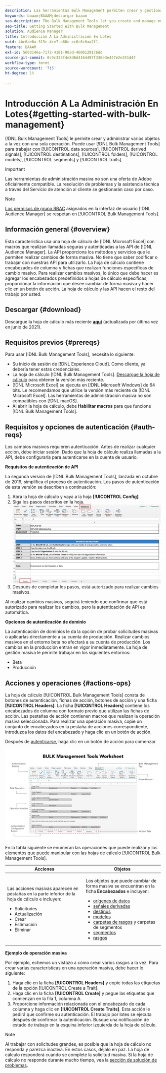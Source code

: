 ```yaml
---
description: Las herramientas Bulk Management permiten crear y gestionar varios objetos a la vez con una sola operación. Puede utilizar herramientas de administración masiva para trabajar con fuentes de datos, señales derivadas, destinos, carpetas, segmentos y rasgos.
keywords: baaam;BAAAM;descargar baaam
seo-description: The Bulk Management Tools let you create and manage multiple objects at once with single operation. You can use Bulk Management Tools to work with data sources, derived signals, destinations, folders, segments, and traits.
seo-title: Getting Started With Bulk Management
solution: Audience Manager
title: Introducción A La Administración En Lotes
uuid: 4bc6ae0a-315c-4ce7-a68e-cc0c6c6aa2f1
feature: BAAAM
exl-id: 5603146e-7172-4181-90ad-4606129176dd
source-git-commit: 0c9c333f4e8d6d416d497f336e3e447e2e251d47
workflow-type: tm+mt
source-wordcount: '715'
ht-degree: 1%

---
```



# Introducción A La Administración En Lotes{#getting-started-with-bulk-management}

[!DNL Bulk Management Tools] le permite crear y administrar varios objetos a la vez con una sola operación. Puede usar [!DNL Bulk Management Tools] para trabajar con [!UICONTROL data sources], [!UICONTROL derived signals], [!UICONTROL destinations], [!UICONTROL folders], [!UICONTROL models], [!UICONTROL segments] y [!UICONTROL traits].

>[!IMPORTANT]
>
>Las herramientas de administración masiva no son una oferta de Adobe oficialmente compatible. La resolución de problemas y la asistencia técnica a través del Servicio de atención al cliente se gestionarán caso por caso.

<!-- 

c_bulk_start.xml

 -->

>[!NOTE]
>
>[Los permisos de grupo RBAC](../../features/administration/administration-overview.md) asignados en la interfaz de usuario [!DNL Audience Manager] se respetan en [!UICONTROL Bulk Management Tools].

## Información general {#overview}

Esta característica usa una hoja de cálculo de [!DNL Microsoft Excel] con macros que realizan llamadas seguras y autenticadas a las API de [!DNL Audience Manager]. La API proporciona los métodos y servicios que le permiten realizar cambios de forma masiva. No tiene que saber codificar o trabajar con nuestras API para utilizarlo. La hoja de cálculo contiene encabezados de columna y fichas que realizan funciones específicas de cambio masivo. Para realizar cambios masivos, lo único que debe hacer es agregar los encabezados predefinidos a hojas de cálculo específicas, proporcionar la información que desee cambiar de forma masiva y hacer clic en un botón de acción. La hoja de cálculo y las API hacen el resto del trabajo por usted.

## Descargar {#download}

Descargue la hoja de cálculo más reciente **[aquí](assets/BAAAM_V2_20210609.xlsm)** (actualizada por última vez en junio de 2021).

## Requisitos previos {#prereqs}

Para usar [!DNL Bulk Management Tools], necesita lo siguiente:

* Su inicio de sesión de [!DNL Experience Cloud]. Como cliente, ya debería tener estas credenciales.
* La hoja de cálculo [!DNL Bulk Management Tools]. [Descargue la hoja de cálculo](assets/BAAAM_V2_20210609.xlsm) para obtener la versión más reciente.
* [!DNL Microsoft Excel] se ejecuta en [!DNL Microsoft Windows] de 64 bits. Le recomendamos que utilice la versión más reciente de [!DNL Microsoft Excel]. Las herramientas de administración masiva no son compatibles con [!DNL macOS].
* Al abrir la hoja de cálculo, debe **Habilitar macros** para que funcione [!DNL Bulk Management Tools].

## Requisitos y opciones de autenticación {#auth-reqs}

Los cambios masivos requieren autenticación. Antes de realizar cualquier acción, debe iniciar sesión. Dado que la hoja de cálculo realiza llamadas a la API, debe configurarla para autenticarse en la cuenta de usuario.

**Requisitos de autenticación de API**

La segunda versión de [!DNL Bulk Management Tools], lanzada en octubre de 2019, simplifica el proceso de autenticación. Los pasos de autenticación de esta versión se describen a continuación:

1. Abra la hoja de cálculo y vaya a la hoja **[!UICONTROL Config]**.
2. Siga los pasos descritos en la hoja.
   ![](assets/baaam-authentication.png)
3. Después de completar los pasos, está autorizado para realizar cambios masivos.

Al realizar cambios masivos, seguirá teniendo que confirmar que está autorizado para realizar los cambios, pero la autenticación de API es automática.

**Opciones de autenticación de dominio**

La autenticación de dominios le da la opción de probar solicitudes masivas o aplicarlas directamente a su cuenta de producción. Realizar cambios masivos en el entorno beta no afectará a su cuenta de producción. Los cambios en la producción entran en vigor inmediatamente. La hoja de gestión masiva le permite trabajar en los siguientes entornos:

* Beta
* Producción

## Acciones y operaciones {#actions-ops}

La hoja de cálculo [!UICONTROL Bulk Management Tools] consta de botones de autenticación, fichas de acción, botones de acción y una ficha **[!UICONTROL Headers]**. La ficha **[!UICONTROL Headers]** contiene los encabezados de columna con formato previo que utilizan las fichas de acción. Las pestañas de acción contienen macros que realizan la operación masiva seleccionada. Para realizar una operación masiva, copie un conjunto de encabezados en la pestaña de acciones correspondiente, introduzca los datos del encabezado y haga clic en un botón de acción.

Después de [autenticarse](#auth-reqs), haga clic en un botón de acción para comenzar.

![](assets/baaam-worksheet.png)

En la tabla siguiente se enumeran las operaciones que puede realizar y los elementos que puede manipular con las hojas de cálculo [!UICONTROL Bulk Management Tools].

<table id="table_B9B3E09B692E42BAA52FB32C18B00709"> 
 <thead> 
  <tr> 
   <th colname="col1" class="entry"> Acciones </th> 
   <th colname="col2" class="entry"> Objetos </th> 
  </tr> 
 </thead>
 <tbody> 
  <tr> 
   <td colname="col1"> <p>Las acciones masivas aparecen en pestañas en la parte inferior de la hoja de cálculo e incluyen: </p> <p> 
     <ul id="ul_49F46B9E00C045D29E40258EB7BDCFBB"> 
      <li id="li_193C41EA19EF4D738FBA037D2BF9B05C">Solicitudes </li> 
      <li id="li_5BE2E13D839F4958AAA5C01B7EFC5096">Actualización </li> 
      <li id="li_4CCCC739795945DF8C89787F9A67EB88">Crear  </li> 
      <li id="li_C7D36D2BDF0448CEAF3A5EABE41038E8">Estimación </li> 
      <li id="li_07A3E94326124A3092362D9896EB7732">Eliminar </li> 
     </ul> </p> </td> 
   <td colname="col2"> <p>Los objetos que puede cambiar de forma masiva se encuentran en la ficha <b><span class="uicontrol"> Encabezados</span></b> e incluyen: </p> <p> 
     <ul id="ul_A7A96F2B1B63430B9A1E1184AC5FA8F2"> 
      <li id="li_E3D9E2E190B04BE685337AC6140C371C"> <a href="../../features/datasources-list-and-settings.md#data-sources-list-and-settings"> orígenes de datos</a> </li> 
      <li id="li_B645385E40684FA28770913EAF18CB2C"> <a href="../../features/derived-signals.md"> señales derivadas</a> </li> 
      <li id="li_9059F8C4A41A410899BDEFC76D3F5949"> <a href="../../features/destinations/destinations.md"> destinos</a> </li> 
      <li> <a href="../../features/algorithmic-models/understanding-models.md"> modelos</a> </li> 
      <li id="li_BB5A445150754E53AA38C78461326932"> <a href="../../features/traits/trait-storage.md#trait-storage"> carpetas de rasgos</a> y carpetas de segmentos </li> 
      <li id="li_7A27DBF64E0945CF8AE8C96E8C6EDA09"> <a href="../../features/segments/segments-purpose.md"> segmentos</a> </li> 
      <li id="li_A4640A34930040DEA8555EAF0AE2A702"> <a href="../../features/traits/trait-details-page.md"> rasgos</a> </li> 
     </ul> </p> </td> 
  </tr> 
 </tbody> 
</table>

**Ejemplo de operación masiva**

Por ejemplo, echemos un vistazo a cómo crear varios rasgos a la vez. Para crear varias características en una operación masiva, debe hacer lo siguiente:

1. Haga clic en la ficha **[!UICONTROL Headers]** y copie todas las etiquetas de la opción [!UICONTROL Create a Trait].
2. Haga clic en la ficha **[!UICONTROL Create]** y pegue las etiquetas que comienzan en la fila 1, columna A.
3. Proporcione información relacionada con el encabezado de cada columna y haga clic en **[!UICONTROL Create Traits]**. Esta acción le pedirá que confirme su autenticación. El trabajo por lotes se ejecuta después de confirmar la autenticación. Busque una notificación de estado de trabajo en la esquina inferior izquierda de la hoja de cálculo.


>[!NOTE]
>
>Al trabajar con solicitudes grandes, es posible que la hoja de cálculo no responda y parezca inactiva. En estos casos, déjalo en paz. La hoja de cálculo responderá cuando se complete la solicitud masiva. Si la hoja de cálculo no responde durante mucho tiempo, vea la [sección de solución de problemas](../../reference/bulk-management-tools/bulk-troubleshooting.md).
